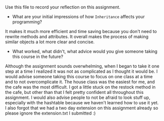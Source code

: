 Use this file to record your reflection on this assignment.

- What are your initial impressions of how `Inheritance` affects your programming?

It makes it much more efficient and time saving because you don't need to rewrite methods and attributes. It overall makes the process of making similar objects a lot more clear and concise. 

- What worked, what didn't, what advice would you give someone taking this course in the future?

Although the assignment sounds overwhelming, when I began to take it one step at a time I realized it was not as complicated as I thought it would be. I would advise someone taking this course to focus on one class at a time and to not overcomplicate it. The house class was the easiest for me, and the cafe was the most difficult. I got a little stuck on the restock method in the cafe, but other than that I felt pretty confident all throughout this assignment. I would also advise people to not be afraid to look stuff up, especially with the hashtable because we haven't learned how to use it yet. I also forgot that we had a two day extension on this assignment already so please ignore the extension.txt I submitted :)
